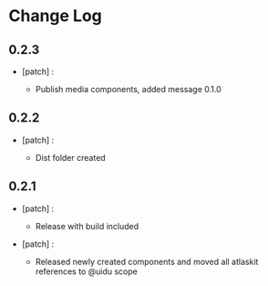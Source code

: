 # Change Log

## 0.2.3
- [patch] :

  - Publish media components, added message 0.1.0

## 0.2.2
- [patch] :

  - Dist folder created

## 0.2.1
- [patch] :

  - Release with build included
- [patch] :

  - Released newly created components and moved all atlaskit references to @uidu scope
